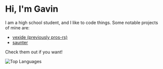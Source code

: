 # Hi, I'm Gavin

I am a high school student, and I like to code things.
Some notable projects of mine are:
- [vexide (previously pros-rs)](https://pros.rs)
- [saunter](https://github.com/gavin-niederman/saunter)

Check them out if you want!

![Top Languages](https://github-readme-stats.vercel.app/api/top-langs/?username=gavin-niederman&theme=gruvbox&show_icons=true&hide_border=true&layout=compact)
